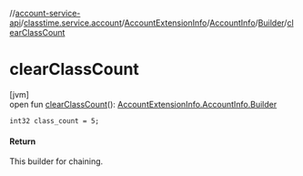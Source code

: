 //[account-service-api](../../../../../index.md)/[classtime.service.account](../../../index.md)/[AccountExtensionInfo](../../index.md)/[AccountInfo](../index.md)/[Builder](index.md)/[clearClassCount](clear-class-count.md)

# clearClassCount

[jvm]\
open fun [clearClassCount](clear-class-count.md)(): [AccountExtensionInfo.AccountInfo.Builder](index.md)

`int32 class_count = 5;`

#### Return

This builder for chaining.
